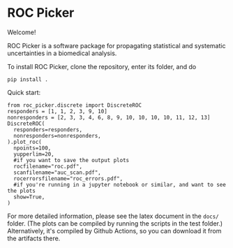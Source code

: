 # ROC Picker

Welcome!

ROC Picker is a software package for propagating statistical and systematic
uncertainties in a biomedical analysis.

To install ROC Picker, clone the repository, enter its folder, and do
```
pip install .
```

Quick start:
```
from roc_picker.discrete import DiscreteROC
responders = [1, 1, 2, 3, 9, 10]
nonresponders = [2, 3, 3, 4, 6, 8, 9, 10, 10, 10, 10, 11, 12, 13]
DiscreteROC(
  responders=responders,
  nonresponders=nonresponders,
).plot_roc(
  npoints=100,
  yupperlim=20,
  #if you want to save the output plots
  rocfilename="roc.pdf",
  scanfilename="auc_scan.pdf",
  rocerrorsfilename="roc_errors.pdf",
  #if you're running in a jupyter notebook or similar, and want to see the plots
  show=True,
)
```

For more detailed information, please see the latex document in the `docs/` folder.
(The plots can be compiled by running the scripts in the test folder.)
Alternatively, it's compiled by Github Actions, so you can download it from the
artifacts there.

